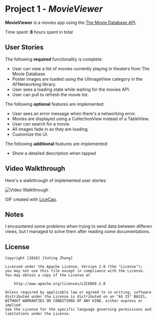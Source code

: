 # Project 1 - *MovieViewer*

**MovieViewer** is a movies app using the [The Movie Database API](http://docs.themoviedb.apiary.io/#).

Time spent: **8** hours spent in total

## User Stories

The following **required** functionality is complete:

- User can view a list of movies currently playing in theaters from The Movie Database.
- Poster images are loaded using the UIImageView category in the AFNetworking library.
- User sees a loading state while waiting for the movies API.
- User can pull to refresh the movie list.

The following **optional** features are implemented:

- User sees an error message when there's a networking error.
- Movies are displayed using a CollectionView instead of a TableView.
- User can search for a movie.
- All images fade in as they are loading.
- Customize the UI.

The following **additional** features are implemented:

- Show a detailed description when tapped

## Video Walkthrough 

Here's a walkthrough of implemented user stories:

<img src='http://i.imgur.com/3dbuyT5.gif' title='Video Walkthrough' width='' alt='Video Walkthrough' />

GIF created with [LiceCap](http://www.cockos.com/licecap/).

## Notes

I encountered some problems when trying to send data between differen views, but I managed to solve them after reading some documentations.

## License

    Copyright [2016] [Yuting Zhang]

    Licensed under the Apache License, Version 2.0 (the "License");
    you may not use this file except in compliance with the License.
    You may obtain a copy of the License at

        http://www.apache.org/licenses/LICENSE-2.0

    Unless required by applicable law or agreed to in writing, software
    distributed under the License is distributed on an "AS IS" BASIS,
    WITHOUT WARRANTIES OR CONDITIONS OF ANY KIND, either express or implied.
    See the License for the specific language governing permissions and
    limitations under the License.

